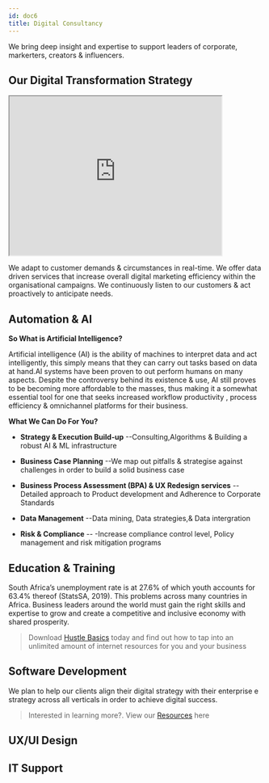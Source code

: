 ```yaml
---
id: doc6
title: Digital Consultancy 
---
```


We bring deep insight and expertise to support leaders of corporate, markerters, creators & influencers. 

## Our Digital Transformation Strategy

<iframe width="420" height="315"
src="https://www.youtube.com/embed/wxl6E0czWbw">
</iframe>


We adapt to customer demands & circumstances in real-time. We offer data driven services that increase overall digital marketing efficiency within the organisational campaigns. We continuously listen to our customers & act proactively to anticipate needs.

## Automation & AI

**So What is Artificial Intelligence?**

Artificial intelligence (AI) is the ability of machines to interpret data and act intelligently, this simply means that they can carry out tasks based on data at hand.AI systems have been proven to out perform humans on many aspects. Despite the controversy behind its existence & use, AI still proves to be becoming more affordable to the masses, thus making it a somewhat essential tool for one that seeks increased workflow productivity , process efficiency & omnichannel platforms for their business. 

**What We Can Do For You?**

* **Strategy & Execution Build-up**
  --Consulting,Algorithms & Building a robust AI & ML infrastructure 
  
* **Business Case Planning**
  --We map out pitfalls & strategise against challenges in order to build a solid business case
  
* **Business Process Assessment (BPA) & UX Redesign services**
 --Detailed approach to Product development and Adherence to Corporate Standards


* **Data Management**
  --Data mining, Data strategies,& Data intergration

* **Risk & Compliance** 
  -- -Increase compliance control level, Policy management and risk mitigation programs
  
## Education & Training 

South Africa’s unemployment rate is at 27.6% of which youth accounts for 63.4% thereof (StatsSA, 2019). This problems across many countries in Africa. Business leaders around the  world must gain the right skills and expertise to grow and create a competitive and inclusive economy with shared prosperity. 

>Download [Hustle Basics](https://gumroad.com/l/opbDH) today and find out how to tap into an unlimited amount of internet resources for you and your business


 
 ## Software Development
 
 We plan to help our clients align their digital strategy with their enterprise e strategy across all verticals in order to achieve digital success. 

>Interested in learning more?. View our [Resources](https://bhhome.vercel.app/docs/doc1) here
 ## UX/UI Design
 
 ## IT Support
